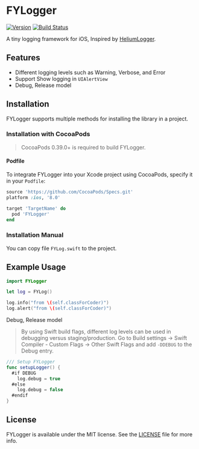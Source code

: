 # FYLogger

[![Version](https://img.shields.io/cocoapods/v/FYLogger.svg?style=flat)](http://cocoapods.org/pods/FYLogger)
[![Build Status](https://travis-ci.org/syxc/FYLogger.svg?branch=master)](https://travis-ci.org/syxc/FYLogger)

A tiny logging framework for iOS, Inspired by [HeliumLogger](https://github.com/IBM-Swift/HeliumLogger).

## Features

- Different logging levels such as Warning, Verbose, and Error
- Support Show logging in `UIAlertView`
- Debug, Release model

## Installation

FYLogger supports multiple methods for installing the library in a project.

### Installation with CocoaPods

> CocoaPods 0.39.0+ is required to build FYLogger.

#### Podfile

To integrate FYLogger into your Xcode project using CocoaPods, specify it in your ```Podfile```:

```ruby
source 'https://github.com/CocoaPods/Specs.git'
platform :ios, '8.0'

target 'TargetName' do
  pod 'FYLogger'
end
```

### Installation Manual

You can copy file ```FYLog.swift``` to the project.

## Example Usage

```swift
import FYLogger

let log = FYLog()

log.info("from \(self.classForCoder)")
log.alert("from \(self.classForCoder)")
```

Debug, Release model
> By using Swift build flags, different log levels can be used in debugging versus staging/production.
> Go to Build settings -> Swift Compiler - Custom Flags -> Other Swift Flags and add `-DDEBUG` to the Debug entry.

```swift
/// Setup FYLogger
func setupLogger() {
  #if DEBUG
    log.debug = true
  #else
    log.debug = false
  #endif
}
```

## License

FYLogger is available under the MIT license. See the [LICENSE](https://github.com/syxc/FYLogger/blob/master/LICENSE) file for more info.






